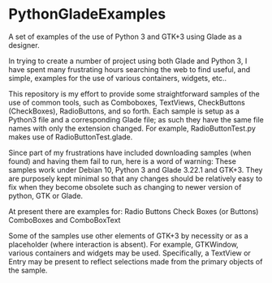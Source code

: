 # PythonGladeExamples
A set of examples of the use of Python 3 and GTK+3 using Glade as a designer.

In trying to create a number of project using both Glade and Python 3, I have spent many frustrating hours 
searching the web to find useful, and simple, examples for the use of various containers, widgets, etc..

This repository is my effort to provide some straightforward samples of the use of common tools, such as
Comboboxes, TextViews, CheckButtons (CheckBoxes), RadioButtons, and so forth.
Each sample is setup as a Python3 file and a corresponding Glade file; as such they have the same file names with only the extension changed.
For example, RadioButtonTest.py makes use of RadioButtonTest.glade.

Since part of my frustrations have included downloading samples (when found) and having them fail to run, here is a word of warning:
These samples work under Debian 10,  Python 3 and Glade 3.22.1 and GTK+3.   They are purposely kept minimal so that any changes should be relatively easy
to fix when they become obsolete such as changing to newer version of python, GTK or Glade.

At present there are examples for:
    Radio Buttons
    Check Boxes (or Buttons)
    ComboBoxes and ComboBoxText
    
Some of the samples use other elements of GTK+3 by necessity or as a placeholder (where interaction is absent).  For example, GTKWindow, various containers and widgets may be used.   Specifically, a TextView or Entry may be present to reflect selections made from the primary objects of the sample.

